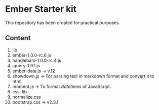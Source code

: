 Ember Starter kit
=================

This repository has been created for practical purposes. 


## Content

1. lib 
  1. ember-1.0.0-rc.6.js
  2. handlebars-1.0.0-rc.4.js
  3. jquery-1.9.1.js
  4. ember-data.js -> v.12
  5. showdown.js -> For parsing text in markdown format and convert it to html.
  6. moment.js -> To format _datetimes_ of JavaScript.
2. css. lib 
  1. normalize.css
  2. bootstrap.css -> v2.3.1

